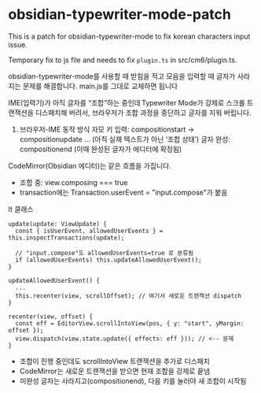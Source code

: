 # obsidian-typewriter-mode-patch
This is a patch for obsidian-typewriter-mode to fix korean characters input issue.

Temporary fix to js file and needs to fix `plugin.ts` in src/cm6/plugin.ts.

obsidian-typewriter-mode를 사용할 때 받힘을 적고 모음을 입력할 때 글자가 사라지는 문제를 해결합니다. main.js를 그대로 교체하면 됩니다

IME(입력기)가 아직 글자를 “조합”하는 중인데 Typewriter Mode가 강제로 스크롤 트랜잭션을 디스패치해 버려서, 브라우저가 조합 과정을 중단하고 글자를 지워 버립니다.

1. 브라우저-IME 동작 방식
자모 키 입력:	compositionstart → compositionupdate …	(아직 실제 텍스트가 아닌 ‘조합 상태’)
글자 완성:	compositionend	(이때 완성된 글자가 에디터에 확정됨)

CodeMirror(Obsidian 에디터)는 같은 흐름을 가집니다.
- 조합 중: view.composing === true
- transaction에는 Transaction.userEvent = "input.compose"가 붙음

It 클래스
```
update(update: ViewUpdate) {
  const { isUserEvent, allowedUserEvents } = this.inspectTransactions(update);

  // "input.compose"도 allowedUserEvents=true 로 분류됨
  if (allowedUserEvents) this.updateAllowedUserEvent();
}

updateAllowedUserEvent() {
  ...
  this.recenter(view, scrollOffset); // 여기서 새로운 트랜잭션 dispatch
}

recenter(view, offset) {
  const eff = EditorView.scrollIntoView(pos, { y: "start", yMargin: offset });
  view.dispatch(view.state.update({ effects: eff })); // <-- 문제
}
```
- 조합이 진행 중인데도 scrollIntoView 트랜잭션을 추가로 디스패치
- CodeMirror는 새로운 트랜잭션을 받으면 현재 조합을 강제로 끝냄
- 미완성 글자는 사라지고(compositionend), 다음 키를 눌러야 새 조합이 시작됨
